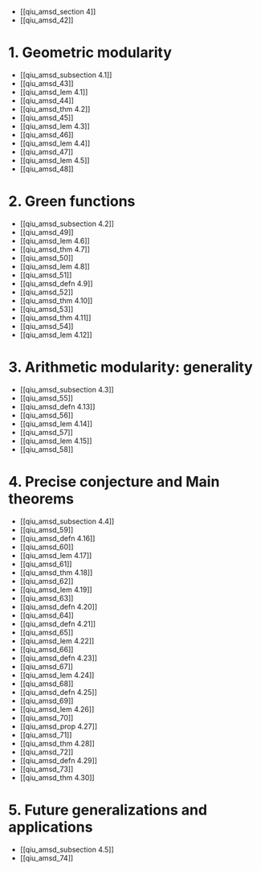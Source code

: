 - [[qiu_amsd_section 4]]
- [[qiu_amsd_42]]
# 1. Geometric modularity
- [[qiu_amsd_subsection 4.1]]
- [[qiu_amsd_43]]
- [[qiu_amsd_lem 4.1]]
- [[qiu_amsd_44]]
- [[qiu_amsd_thm 4.2]]
- [[qiu_amsd_45]]
- [[qiu_amsd_lem 4.3]]
- [[qiu_amsd_46]]
- [[qiu_amsd_lem 4.4]]
- [[qiu_amsd_47]]
- [[qiu_amsd_lem 4.5]]
- [[qiu_amsd_48]]


# 2. Green functions
- [[qiu_amsd_subsection 4.2]]
- [[qiu_amsd_49]]
- [[qiu_amsd_lem 4.6]]
- [[qiu_amsd_thm 4.7]]
- [[qiu_amsd_50]]
- [[qiu_amsd_lem 4.8]]
- [[qiu_amsd_51]]
- [[qiu_amsd_defn 4.9]]
- [[qiu_amsd_52]]
- [[qiu_amsd_thm 4.10]]
- [[qiu_amsd_53]]
- [[qiu_amsd_thm 4.11]]
- [[qiu_amsd_54]]
- [[qiu_amsd_lem 4.12]]


# 3. Arithmetic modularity: generality
- [[qiu_amsd_subsection 4.3]]
- [[qiu_amsd_55]]
- [[qiu_amsd_defn 4.13]]
- [[qiu_amsd_56]]
- [[qiu_amsd_lem 4.14]]
- [[qiu_amsd_57]]
- [[qiu_amsd_lem 4.15]]
- [[qiu_amsd_58]]


# 4. Precise conjecture and Main theorems
- [[qiu_amsd_subsection 4.4]]
- [[qiu_amsd_59]]
- [[qiu_amsd_defn 4.16]]
- [[qiu_amsd_60]]
- [[qiu_amsd_lem 4.17]]
- [[qiu_amsd_61]]
- [[qiu_amsd_thm 4.18]]
- [[qiu_amsd_62]]
- [[qiu_amsd_lem 4.19]]
- [[qiu_amsd_63]]
- [[qiu_amsd_defn 4.20]]
- [[qiu_amsd_64]]
- [[qiu_amsd_defn 4.21]]
- [[qiu_amsd_65]]
- [[qiu_amsd_lem 4.22]]
- [[qiu_amsd_66]]
- [[qiu_amsd_defn 4.23]]
- [[qiu_amsd_67]]
- [[qiu_amsd_lem 4.24]]
- [[qiu_amsd_68]]
- [[qiu_amsd_defn 4.25]]
- [[qiu_amsd_69]]
- [[qiu_amsd_lem 4.26]]
- [[qiu_amsd_70]]
- [[qiu_amsd_prop 4.27]]
- [[qiu_amsd_71]]
- [[qiu_amsd_thm 4.28]]
- [[qiu_amsd_72]]
- [[qiu_amsd_defn 4.29]]
- [[qiu_amsd_73]]
- [[qiu_amsd_thm 4.30]]


# 5. Future  generalizations and applications
- [[qiu_amsd_subsection 4.5]]
- [[qiu_amsd_74]]


